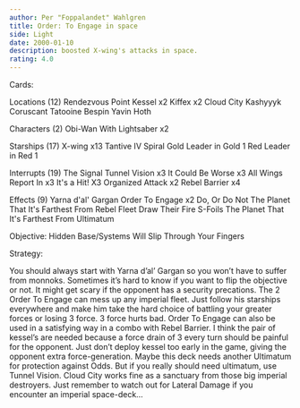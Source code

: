 ```yaml
---
author: Per "Foppalandet" Wahlgren
title: Order: To Engage in space
side: Light
date: 2000-01-10
description: boosted X-wing's attacks in space.
rating: 4.0
---
```

Cards: 

Locations (12)
Rendezvous Point
Kessel x2
Kiffex x2
Cloud City
Kashyyyk
Coruscant
Tatooine
Bespin
Yavin
Hoth

Characters (2)
Obi-Wan With Lightsaber x2

Starships (17)
X-wing	x13
Tantive IV
Spiral
Gold Leader in Gold 1
Red Leader in  Red 1

Interrupts (19)
The Signal
Tunnel Vision x3
It Could Be Worse x3
All Wings Report In x3
It's a Hit! X3
Organized Attack x2
Rebel Barrier x4

Effects (9)
Yarna d'al' Gargan
Order To Engage x2
Do, Or Do Not
The Planet That It's Farthest From
Rebel Fleet
Draw Their Fire
S-Foils
The Planet That It's Farthest From
Ultimatum

Objective:
Hidden Base/Systems Will Slip Through Your Fingers


Strategy: 

You should always start with Yarna d&#8217;al&#8217; Gargan so you won&#8217;t have to suffer from monnoks. Sometimes it&#8217;s hard to know if you want to flip the objective or not. It might get scary if the opponent has a security precations. The 2 Order To Engage can mess up any imperial fleet. Just follow his starships everywhere and make him take the hard choice of battling your greater forces or losing 3 force. 3 force hurts bad. Order To Engage can also be used in a satisfying way in a combo with Rebel Barrier. I think the pair of kessel&#8217;s are needed because a force drain of 3 every turn should be painful for the opponent. Just don&#8217;t deploy kessel too early in the game, giving the opponent extra force-generation. Maybe this deck needs another Ultimatum for protection against Odds. But if you really should need ultimatum, use Tunnel Vision. Cloud City works fine as a sanctuary from those big imperial destroyers. Just remember to watch out for Lateral Damage if you encounter an imperial space-deck&#8230; 